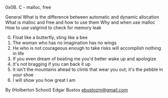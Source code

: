 0x0B. C - malloc, free

General
What is the difference between automatic and dynamic allocation
What is malloc and free and how to use them
Why and when use malloc
How to use valgrind to check for memory leak

0. Float like a butterfly, sting like a bee
1. The woman who has no imagination has no wings
2. He who is not courageous enough to take risks will accomplish nothing
   in life
3. If you even dream of beating me you'd better wake up and apologize
4. It's not bragging if you can back it up
5. It isn't the mountains ahead to climb that wear you out; it's the pebble
   in your shoe
6. I will show you how great I am

By (Holberton School)
Edgar Bustos   ebustozm@gmail.com
